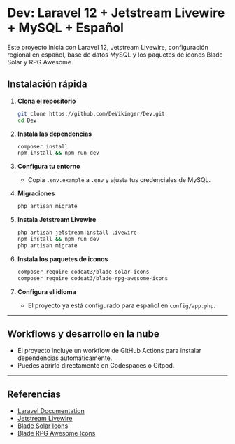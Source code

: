 # Dev: Laravel 12 + Jetstream Livewire + MySQL + Español

Este proyecto inicia con Laravel 12, Jetstream Livewire, configuración regional en español, base de datos MySQL y los paquetes de iconos Blade Solar y RPG Awesome.

## Instalación rápida

1. **Clona el repositorio**
   ```bash
   git clone https://github.com/DeVikinger/Dev.git
   cd Dev
   ```

2. **Instala las dependencias**
   ```bash
   composer install
   npm install && npm run dev
   ```

3. **Configura tu entorno**
   - Copia `.env.example` a `.env` y ajusta tus credenciales de MySQL.

4. **Migraciones**
   ```bash
   php artisan migrate
   ```

5. **Instala Jetstream Livewire**
   ```bash
   php artisan jetstream:install livewire
   npm install && npm run dev
   php artisan migrate
   ```

6. **Instala los paquetes de iconos**
   ```bash
   composer require codeat3/blade-solar-icons
   composer require codeat3/blade-rpg-awesome-icons
   ```

7. **Configura el idioma**
   - El proyecto ya está configurado para español en `config/app.php`.

---

## Workflows y desarrollo en la nube

- El proyecto incluye un workflow de GitHub Actions para instalar dependencias automáticamente.
- Puedes abrirlo directamente en Codespaces o Gitpod.

---

## Referencias

- [Laravel Documentation](https://laravel.com/docs/12.x)
- [Jetstream Livewire](https://jetstream.laravel.com/)
- [Blade Solar Icons](https://github.com/codeat3/blade-solar-icons)
- [Blade RPG Awesome Icons](https://github.com/codeat3/blade-rpg-awesome-icons)